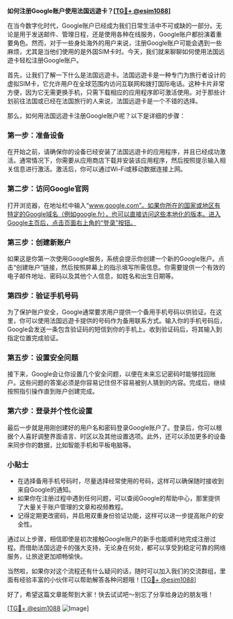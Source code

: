 **如何注册Google账户使用法国远遊卡？[[TG💪+ @esim1088](https://t.me/s/esim1088)]**

在当今数字化时代，Google账户已经成为我们日常生活中不可或缺的一部分。无论是用于发送邮件、管理日程，还是使用各种在线服务，Google账户都扮演着重要角色。然而，对于一些身处海外的用户来说，注册Google账户可能会遇到一些麻烦，尤其是当他们使用的是外国SIM卡时。今天，我们就来聊聊如何使用法国远遊卡轻松注册Google账户。

首先，让我们了解一下什么是法国远遊卡。法国远遊卡是一种专门为旅行者设计的虚拟SIM卡，它允许用户在全球范围内访问互联网和拨打国际电话。这种卡片非常方便，因为它无需更换手机，只需下载相应的应用程序即可激活使用。对于那些计划前往法国或已经在法国旅行的人来说，法国远遊卡是一个不错的选择。

那么，如何用法国远遊卡注册Google账户呢？以下是详细的步骤：

### 第一步：准备设备

在开始之前，请确保你的设备已经安装了法国远遊卡的应用程序，并且已经成功激活。通常情况下，你需要从应用商店下载并安装该应用程序，然后按照提示输入相关信息进行激活。激活后，你可以通过Wi-Fi或移动数据连接上网。

### 第二步：访问Google官网

打开浏览器，在地址栏中输入“www.google.com”。如果你所在的国家或地区有特定的Google域名（例如google.fr），也可以直接访问这些本地化的版本。进入Google主页后，点击页面右上角的“登录”按钮。

### 第三步：创建新账户

如果这是你第一次使用Google服务，系统会提示你创建一个新的Google账户。点击“创建账户”链接，然后按照屏幕上的指示填写所需信息。你需要提供一个有效的电子邮件地址、密码以及其他个人信息，如姓名和出生日期等。

### 第四步：验证手机号码

为了保护账户安全，Google通常要求用户提供一个备用手机号码以供验证。在这里，你可以使用法国远遊卡提供的号码作为备用联系方式。输入你的手机号码后，Google会发送一条包含验证码的短信到你的手机上。收到验证码后，将其输入到指定位置完成验证。

### 第五步：设置安全问题

接下来，Google会让你设置几个安全问题，以便在未来忘记密码时能够找回账户。这些问题的答案必须是你容易记住但不容易被别人猜到的内容。完成后，继续按照指引操作直到账户创建完成。

### 第六步：登录并个性化设置

最后一步就是用刚创建好的用户名和密码登录Google账户了。登录后，你可以根据个人喜好调整界面语言、时区以及其他设置选项。此外，还可以添加更多的设备来同步你的数据，比如智能手机和平板电脑等。

### 小贴士

- 在选择备用手机号码时，尽量选择经常使用的号码，这样可以确保随时接收到来自Google的通知。
- 如果你在注册过程中遇到任何问题，可以查阅Google的帮助中心，那里提供了大量关于账户管理的文章和视频教程。
- 记得定期更改密码，并启用双重身份验证功能，这样可以进一步提高账户的安全性。

通过以上步骤，相信即使是初次接触Google账户的新手也能顺利地完成注册过程。而借助法国远遊卡的强大支持，无论身在何处，都可以享受到稳定可靠的网络服务，让旅途更加顺畅愉快。

当然啦，如果你对这个流程还有什么疑问的话，随时可以加入我们的交流群组，里面有经验丰富的小伙伴可以帮助解答各种问题哦！[[TG💪+ @esim1088](https://t.me/s/esim1088)]

好了，希望这篇文章能帮到大家！快去试试吧～别忘了分享给身边的朋友哦！

[[TG💪+ @esim1088](https://t.me/s/esim1088) ![Image](https://i.postimg.cc/4NQfJmqS/Snipaste-2025-05-13-00-14-12.png)]